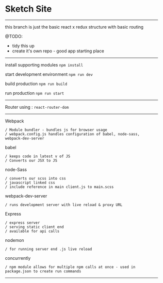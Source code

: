 # Sketch Site
****

this branch is just the basic react x redux structure with basic routing

@TODO:
* tidy this up 
* create it's own repo - good app starting place

****

install supporting modules
```npm install```

start development environment
```npm run dev```

build production
```npm run build```

run production
```npm run start```

****

Router using : `react-router-dom`


****
Webpack

    / Module bundler - bundles js for browser usage
    / webpack.config.js handles configuration of babel, node-sass, webpack-dev-server

babel

    / keeps code in latest v of JS
    / Converts our JSX to JS

node-Sass

    / converts our scss into css
    / javascript linked css
    / include reference in main client.js to main.scss

webpack-dev-server

    / runs development server with live reload & proxy URL

Express

    / express server
    / serving static client end
    / available for api calls

nodemon

    / for running server end .js live reload

concurrently

    / npm module allows for multiple npm calls at once - used in package.json to create run commands

****